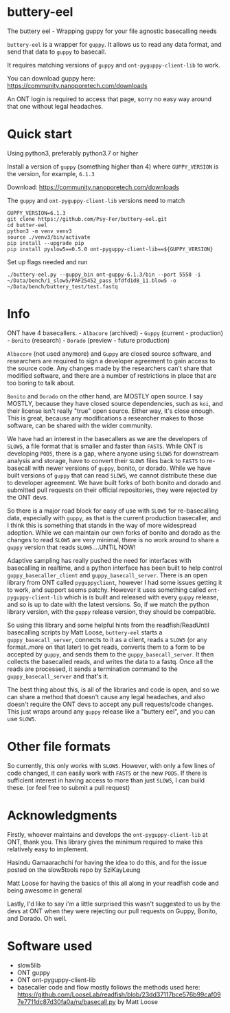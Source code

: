 # buttery-eel
The buttery eel - Wrapping guppy for your file agnostic basecalling needs

`buttery-eel` is a wrapper for `guppy`. It allows us to read any data format, and send that data to `guppy` to basecall.

It requires matching versions of `guppy` and `ont-pyguppy-client-lib` to work.

You can download guppy here: https://community.nanoporetech.com/downloads

An ONT login is required to access that page, sorry no easy way around that one without legal headaches.


# Quick start

Using python3, preferably python3.7 or higher

Install a version of `guppy` (something higher than 4) where `GUPPY_VERSION` is the version, for example, `6.1.3`

Download: https://community.nanoporetech.com/downloads

The `guppy` and `ont-pyguppy-client-lib` versions need to match

    GUPPY_VERSION=6.1.3
    git clone https://github.com/Psy-Fer/buttery-eel.git
    cd butter-eel
    python3 -m venv venv3
    source ./venv3/bin/activate
    pip install --upgrade pip
    pip install pyslow5==0.5.0 ont-pyguppy-client-lib==${GUPPY_VERSION}


Set up flags needed and run

    ./buttery-eel.py --guppy_bin ont-guppy-6.1.3/bin --port 5558 -i ~/Data/bench/1_slow5/PAF25452_pass_bfdfd1d8_11.blow5 -o ~/Data/bench/buttery_test/test.fastq

# Info

ONT have 4 basecallers.
    - `Albacore` (archived)
    - `Guppy`    (current - production)
    - `Bonito`   (research)
    - `Dorado`   (preview - future production)

`Albacore` (not used anymore) and `Guppy` are closed source software, and researchers are required to sign a developer agreement to gain access to the source code. Any changes made by the researchers can't share that modified software, and there are a number of restrictions in place that are too boring to talk about.

`Bonito` and `Dorado` on the other hand, are MOSTLY open source. I say MOSTLY, because they have closed source dependencies, such as `koi`, and their license isn't really "true" open source. Either way, it's close enough. This is great, because any modifications a researcher makes to those software, can be shared with the wider community.

We have had an interest in the basecallers as we are the developers of `SLOW5`, a file format that is smaller and faster than `FAST5`. While ONT is developing `POD5`, there is a gap, where anyone using `SLOW5` for downstream analysis and storage, have to convert their `SLOW5` files back to `FAST5` to re-basecall with newer versions of `guppy`, bonito, or dorado. While we have built versions of `guppy` that can read `SLOW5`, we cannot distribute these due to developer agreement. We have built forks of both bonito and dorado and submitted pull requests on their official repositories, they were rejected by the ONT devs.

So there is a major road block for easy of use with `SLOW5` for re-basecalling data, especially with `guppy`, as that is the current production basecaller, and I think this is something that stands in the way of more widespread adoption. While we can maintain our own forks of bonito and dorado as the changes to read `SLOW5` are very minimal, there is no work around to share a `guppy` version that reads `SLOW5`....UNTIL NOW!

Adaptive sampling has really pushed the need for interfaces with basecalling in realtime, and a python interface has been built to help control `guppy_basecaller_client` and `guppy_basecall_server`. There is an open library from ONT called `pyguppyclient`, however I had some issues getting it to work, and support seems patchy. However it uses something called `ont-pyguppy-client-lib` which is is built and released with every `guppy` release, and so is up to date with the latest versions. So, if we match the python library version, with the `guppy` release version, they should be compatible.

So using this library and some helpful hints from the readfish/ReadUntil basecalling scripts by Matt Loose, `buttery-eel` starts a `guppy_basecall_server`, connects to it as a client, reads a `SLOW5` (or any format..more on that later) to get reads, converts them to a form to be accepted by `guppy`, and sends them to the `guppy_basecall_server`. It then collects the basecalled reads, and writes the data to a fastq. Once all the reads are processed, it sends a termination command to the `guppy_basecall_server` and that's it.

The best thing about this, is all of the libraries and code is open, and so we can share a method that doesn't cause any legal headaches, and also doesn't require the ONT devs to accept any pull requests/code changes. This just wraps around any `guppy` release like a "buttery eel", and you can use `SLOW5`.

# Other file formats

So currently, this only works with `SLOW5`. However, with only a few lines of code changed, it can easily work with `FAST5` or the new `POD5`. If there is sufficient interest in having access to more than just `SLOW5`, I can build these. (or feel free to submit a pull request)


# Acknowledgments

Firstly, whoever maintains and develops the `ont-pyguppy-client-lib` at ONT, thank you. This library gives the minimum required to make this relatively easy to implement.

Hasindu Gamaarachchi for having the idea to do this, and for the issue posted on the slow5tools repo by SziKayLeung

Matt Loose for having the basics of this all along in your readfish code and being awesome in general

Lastly, I'd like to say i'm a little surprised this wasn't suggested to us by the devs at ONT when they were rejecting our pull requests on Guppy, Bonito, and Dorado. Oh well.

# Software used
- slow5lib
- ONT guppy
- ONT ont-pyguppy-client-lib
- basecaller code and flow mostly follows the methods used here: https://github.com/LooseLab/readfish/blob/23dd37117bce576b99caf097e7711dc87d30fa0a/ru/basecall.py by Matt Loose
